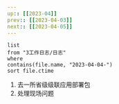 ```yaml
---
up:: [[2023-04]]
prev:: [[2023-04-03]]
next:: [[2023-04-05]]
---
```


```dataview
list
from "3工作日志/日志"
where
contains(file.name, "2023-04-04-")
sort file.ctime
```
1. 去一所省级级联应用部署包
2. 处理现场问题
